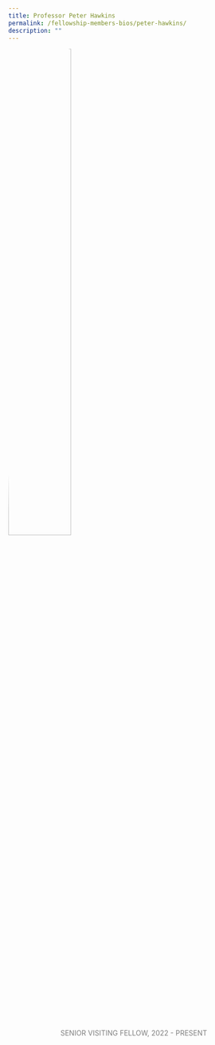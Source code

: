 ```yaml
---
title: Professor Peter Hawkins
permalink: /fellowship-members-bios/peter-hawkins/
description: ""
---
```

<style>
img {
	border-radius: 50%;
	height: 50% !important;
	width: 50% !important;
	}
	
fellow-img {
		text-align: center;
	}

.fellow-tenure {
	text-align: center;
	color: grey;
	}	

</style>

<div class="fellow-img">
<img src="/images/FellowshipImages/peterhawkins.pn">
<p class="fellow-tenure">SENIOR VISITING FELLOW, 2022 - PRESENT </p>
</div>